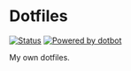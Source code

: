# Dotfiles

[![Status](https://github.com/sitiom/dotfiles/workflows/dotfiles/badge.svg?branch=main)](https://github.com/sitiom/dotfiles/actions)
[![Powered by dotbot][dbshield]][dblink]

[dblink]: https://github.com/sitiom/dotbot
[dbshield]: https://img.shields.io/badge/powered%20by-dotbot-blue?style=flat

My own dotfiles.
